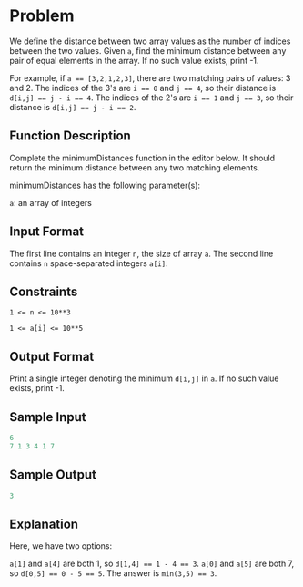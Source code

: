 # Problem

We define the distance between two array values as the number of indices between the two values. Given `a`, find the minimum distance between any pair of equal elements in the array. If no such value exists, print -1.

For example, if `a == [3,2,1,2,3]`, there are two matching pairs of values: 3 and 2. The indices of the 3's are `i == 0` and `j == 4`, so their distance is `d[i,j] == j - i == 4`. The indices of the 2's are `i == 1` and `j == 3`, so their distance is `d[i,j] == j - i == 2`.

## Function Description

Complete the minimumDistances function in the editor below. It should return the minimum distance between any two matching elements.

minimumDistances has the following parameter(s):

`a`: an array of integers

## Input Format

The first line contains an integer `n`, the size of array `a`.
The second line contains `n` space-separated integers `a[i]`.

## Constraints
`1 <= n <= 10**3`

`1 <= a[i] <= 10**5`

## Output Format

Print a single integer denoting the minimum `d[i,j]` in `a`. If no such value exists, print -1.

## Sample Input

```javascript
6
7 1 3 4 1 7
```

## Sample Output

```javascript
3
```

## Explanation

Here, we have two options:

`a[1]` and `a[4]` are both 1, so `d[1,4] == 1 - 4 == 3`.
`a[0]` and `a[5]` are both 7, so `d[0,5] == 0 - 5 == 5`.
The answer is `min(3,5) == 3`.